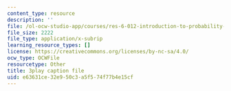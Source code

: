 ```yaml
---
content_type: resource
description: ''
file: /ol-ocw-studio-app/courses/res-6-012-introduction-to-probability-spring-2018/e63631ce32e950c3a5f574f77b4e15cf_RVc5hXzVFc4.vtt
file_size: 2222
file_type: application/x-subrip
learning_resource_types: []
license: https://creativecommons.org/licenses/by-nc-sa/4.0/
ocw_type: OCWFile
resourcetype: Other
title: 3play caption file
uid: e63631ce-32e9-50c3-a5f5-74f77b4e15cf
---
```

